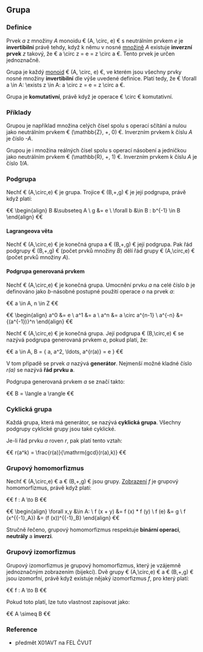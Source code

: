 ## Grupa

### Definice

Prvek *a* z množiny *A* monoidu € (A, \circ, e) € s neutrálním prvkem *e* je **invertibilní** právě tehdy, když k němu v nosné [množině](wiki/mnozina) *A* existuje **inverzní prvek** *z* takový, že € a \circ z = e = z \circ a €. Tento prvek je určen jednoznačně.

Grupa je každý [monoid](wiki/monoid) € (A, \circ, e) €, ve kterém jsou všechny prvky nosné množiny **invertibilní** dle výše uvedené definice. Platí tedy, že € \forall a \in A: \exists z \in A: a \circ z = e = z \circ a €.

Grupa je **komutativní**, právě když je operace € \circ € komutativní.

### Příklady

Grupou je například množina celých čísel spolu s operací sčítání a nulou jako neutrálním prvkem € (\mathbb{Z}, +, 0) €. Inverzním prvkem k číslu *A* je číslo *-A*.

Grupou je i množina reálných čísel spolu s operací násobení a jedničkou jako neutrálním prvkem € (\mathbb{R}, +, 1) €. Inverzním prvkem k číslu *A* je číslo *1/A*.

### Podgrupa

Nechť € (A,\circ,e) € je grupa. Trojice € (B,+,g) € je její podgrupa, právě když platí:

€€
\begin{align}
B &\subseteq A \\
g &= e \\
\forall b &\in B : b^{-1} \in B
\end{align}
€€

#### Lagrangeova věta

Nechť € (A,\circ,e) € je konečná grupa a € (B,+,g) € její podgrupa. Pak řád podgrupy € (B,+,g) € (počet prvků množiny *B*) dělí řád grupy € (A,\circ,e) € (počet prvků množiny *A*).

#### Podgrupa generovaná prvkem

Nechť € (A,\circ,e) € je konečná grupa. Umocnění prvku *a* na celé číslo *b* je definováno jako *b*-násobné postupné použití operace *o* na prvek *a*:

€€
a \in A, n \in Z
€€

€€
\begin{align}
a^0 &= e \\
a^1 &= a \\
a^n &= a \circ a^{n-1} \\
a^{-n} &= {(a^{-1})}^n
\end{align}
€€

Nechť € (A,\circ,e) € je konečná grupa. Její podgrupa € (B,\circ,e) € se nazývá podgrupa generovaná prvkem *a*, pokud platí, že:

€€
a \in A, B = \{ a, a^2, \ldots, a^{r(a)} = e \}
€€

V tom případě se prvek *a* nazývá **generátor**. Nejmenší možné kladné číslo *r(a)* se nazývá **řád prvku a**.

Podgrupa generovaná prvkem *a* se značí takto:

€€
B = \langle a \rangle
€€

### Cyklická grupa

Každá grupa, která má generátor, se nazývá **cyklická grupa**. Všechny podgrupy cyklické grupy jsou také cyklické.

Je-li řád prvku *a* roven *r*, pak platí tento vztah:

€€
r(a^k) = \frac{r(a)}{\mathrm{gcd}(r(a),k)}
€€

### Grupový homomorfizmus

Nechť € (A,\circ,e) € a € (B,+,g) € jsou grupy. [Zobrazení](wiki/zobrazeni) *f* je grupový homomorfizmus, právě když platí:

€€
f : A \to B
€€

€€
\begin{align}
\forall x,y &\in A: \\
f (x + y) &= f (x) * f (y) \\
f (e) &= g \\
f (x^{{-1}_A}) &= (f (x))^{{-1}_B}
\end{align}
€€

Stručně řečeno, grupový homomorfizmus respektuje **binární operaci**, **neutrály** a **inverzi**.

### Grupový izomorfizmus

Grupový izomorfizmus je grupový homomorfizmus, který je vzájemně jednoznačným zobrazením (bijekcí). Dvě grupy € (A,\circ,e) € a € (B,+,g) € jsou izomorfní, právě když existuje nějaký izomorfizmus *f*, pro který platí:

€€
f : A \to B
€€

Pokud toto platí, lze tuto vlastnost zapisovat jako:

€€
A \simeq B
€€

### Reference

- předmět X01AVT na FEL ČVUT